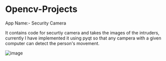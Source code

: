 # Opencv-Projects

  App Name:- Security Camera
  
It contains code for securtiy camera and takes the images of the intruders, currently I have implemented it using pyqt so that any campera with a given computer can detect the person's movement.

![image](https://github.com/Kds888/Opencv-Projects/assets/100060333/5f15d84e-1173-4b86-835e-d0d20fbc8f6d)




